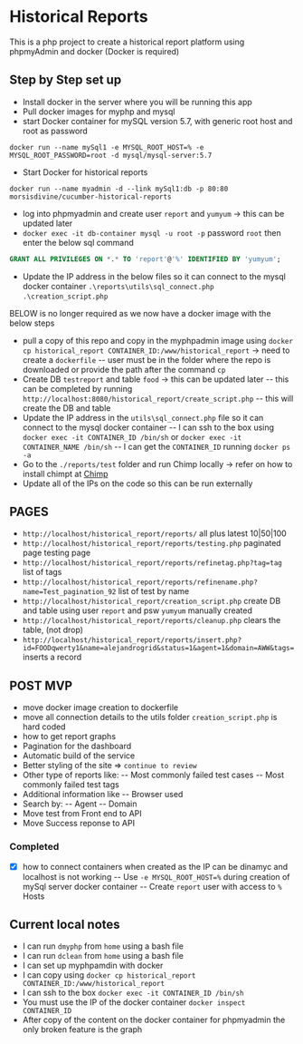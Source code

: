 # Historical Reports

This is a php project to create a historical report platform using phpmyAdmin and docker (Docker is required)

## Step by Step set up

- Install docker in the server where you will be running this app
- Pull docker images for myphp and mysql
- start Docker container for mySQL version 5.7, with generic root host and root as password

`docker run --name mySql1 -e MYSQL_ROOT_HOST=% -e MYSQL_ROOT_PASSWORD=root -d mysql/mysql-server:5.7`

- Start Docker for historical reports

`docker run --name myadmin -d --link mySql1:db -p 80:80 morsisdivine/cucumber-historical-reports`

- log into phpmyadmin and create user `report` and `yumyum` -> this can be updated later
- `docker exec -it db-container mysql -u root -p` password `root` then enter the below sql command
  
```sql
GRANT ALL PRIVILEGES ON *.* TO 'report'@'%' IDENTIFIED BY 'yumyum';
```

- Update the IP address in the below files so it can connect to the mysql docker container
`.\reports\utils\sql_connect.php`
`.\creation_script.php`

BELOW is no longer required as we now have a docker image with the below steps

- pull a copy of this repo and copy in the myphpadmin image using `docker cp historical_report CONTAINER_ID:/www/historical_report` -> need to create a `dockerfile`
-- user must be in the folder where the repo is downloaded or provide the path after the command `cp`
- Create DB `testreport` and table `food` -> this can be updated later
-- this can be completed by running `http://localhost:8080/historical_report/create_script.php`
-- this will create the DB and table
- Update the IP address in the `utils\sql_connect.php` file so it can connect to the mysql docker container
-- I can ssh to the box using `docker exec -it CONTAINER_ID /bin/sh` or `docker exec -it CONTAINER_NAME /bin/sh`
-- I can get the `CONTAINER_ID` running `docker ps -a`
- Go to the `./reports/test` folder and run Chimp locally -> refer on how to install chimpt at [Chimp](https://chimp.readme.io/)
- Update all of the IPs on the code so this can be run externally

## PAGES

- `http://localhost/historical_report/reports/` all plus latest 10|50|100
- `http://localhost/historical_report/reports/testing.php` paginated page testing page
- `http://localhost/historical_report/reports/refinetag.php?tag=tag` list of tags
- `http://localhost/historical_report/reports/refinename.php?name=Test_pagination_92` list of test by name
- `http://localhost/historical_report/creation_script.php` create DB and table using user `report` and psw `yumyum` manually created
- `http://localhost/historical_report/reports/cleanup.php` clears the table, (not drop)
- `http://localhost/historical_report/reports/insert.php?id=FOODqwerty1&name=alejandrogrid&status=1&agent=1&domain=AWW&tags=` inserts a record

## POST MVP

- move docker image creation to dockerfile
- move all connection details to the utils folder `creation_script.php` is hard coded
- how to get report graphs
- Pagination for the dashboard
- Automatic build of the service
- Better styling of the site => `continue to review`
- Other type of reports like:
-- Most commonly failed test cases
-- Most commonly failed test tags
- Additional information like
-- Browser used
- Search by:
--  Agent
-- Domain
- Move test from Front end to API
- Move Success reponse to API

### Completed

- [x] how to connect containers when created as the IP can be dinamyc and localhost is not working
-- Use `-e MYSQL_ROOT_HOST=%` during creation of mySql server docker container
-- Create `report` user with access to `%` Hosts
  
## Current local notes

- I can run `dmyphp` from `home` using a bash file
- I can run `dclean` from `home` using a bash file
- I can set up myphpamdin with docker
- I can copy using `docker cp historical_report CONTAINER_ID:/www/historical_report`
- I can ssh to the box `docker exec -it CONTAINER_ID /bin/sh`
- You must use the IP of the docker container `docker inspect CONTAINER_ID`
- After copy of the content on the docker container for phpmyadmin the only broken feature is the graph
  